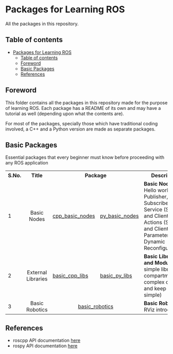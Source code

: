 # Packages for Learning ROS

All the packages in this repository.

## Table of contents

- [Packages for Learning ROS](#packages-for-learning-ros)
    - [Table of contents](#table-of-contents)
    - [Foreword](#foreword)
    - [Basic Packages](#basic-packages)
    - [References](#references)

## Foreword

This folder contains all the packages in this repository made for the purpose of learning ROS. Each package has a README of its own and may have a tutorial as well (depending upon what the contents are).

For most of the packages, specially those which have traditional coding involved, a C++ and a Python version are made as separate packages.

## Basic Packages

Essential packages that every beginner must know before proceeding with any ROS application

<table>
    <tr>
        <th> S.No. </th>
        <th> Title </th>
        <th colspan="2" style="text-align:center"> Package </th>
        <th> Description </th>
    </tr>
    <tr>
        <td> 1 </td>
        <td style="text-align:center"> Basic Nodes </td>
        <td> <a href="./cpp_basic_nodes/README.md"> cpp_basic_nodes </a> </td>
        <td> <a href="./py_basic_nodes/README.md"> py_basic_nodes </a> </td>
        <td>
            <b> Basic Nodes</b>: Hello world, Publisher, Subscriber, Service (Server and Client), Actions (Server and Client), Parameters, Dynamic Reconfigure
        </td>
    </tr>
    <tr>
        <td> 2 </td>
        <td style="text-align:center"> External Libraries </td>
        <td> <a href="./basic_cpp_libs/README.md"> basic_cpp_libs </a> </td>
        <td> <a href="./basic_py_libs/README.md"> basic_py_libs </a> </td>
        <td>
            <b> Basic Libraries and Modules </b>: A simple library (to compartmentalize complex codes and keep nodes simple)
        </td>
    </tr>
    <tr>
        <td> 3 </td>
        <td style="text-align:center"> Basic Robotics </td>
        <td colspan="2" style="text-align:center"> <a href="./basic_robotics/README.md"> basic_robotics </a> </td>
        <td>
            <b>Basic Robotics</b>: RViz introduction
        </td>
    </tr>
</table>

## References

- roscpp API documentation [here](https://docs.ros.org/en/api/roscpp/html/)
- rospy API documentation [here](http://docs.ros.org/en/melodic/api/rospy/html/)
